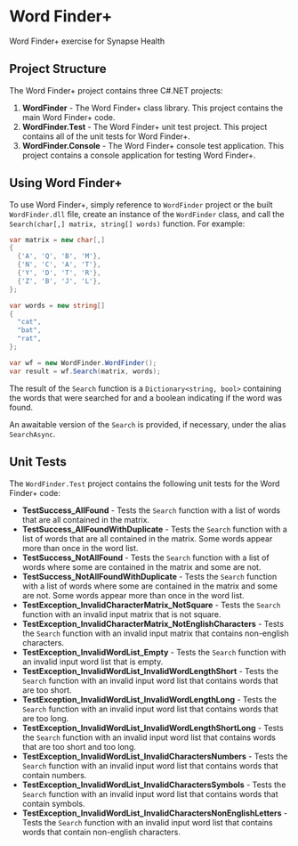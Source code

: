 # Word Finder+
Word Finder+ exercise for Synapse Health

## Project Structure
The Word Finder+ project contains three C#.NET projects:
1. **WordFinder** - The Word Finder+ class library. This project contains the main Word Finder+ code.
2. **WordFinder.Test** - The Word Finder+ unit test project. This project contains all of the unit tests for Word Finder+.
3. **WordFinder.Console** - The Word Finder+ console test application. This project contains a console application for testing Word Finder+.

## Using Word Finder+
To use Word Finder+, simply reference to `WordFinder` project or the built `WordFinder.dll` file, create an instance of the `WordFinder` class, and call the `Search(char[,] matrix, string[] words)` function. For example: 
``` c#
var matrix = new char[,]
{
  {'A', 'Q', 'B', 'M'},
  {'N', 'C', 'A', 'T'},
  {'Y', 'D', 'T', 'R'},
  {'Z', 'B', 'J', 'L'},
};

var words = new string[]
{
  "cat",
  "bat",
  "rat",
};

var wf = new WordFinder.WordFinder();
var result = wf.Search(matrix, words);
```
The result of the `Search` function is a `Dictionary<string, bool>` containing the words that were searched for and a boolean indicating if the word was found.

An awaitable version of the `Search` is provided, if necessary, under the alias `SearchAsync`.

## Unit Tests
The `WordFinder.Test` project contains the following unit tests for the Word Finder+ code:
+ **TestSuccess_AllFound** - Tests the `Search` function with a list of words that are all contained in the matrix.
+ **TestSuccess_AllFoundWithDuplicate** - Tests the `Search` function with a list of words that are all contained in the matrix. Some words appear more than once in the word list.
+ **TestSuccess_NotAllFound** - Tests the `Search` function with a list of words where some are contained in the matrix and some are not.
+ **TestSuccess_NotAllFoundWithDuplicate** - Tests the `Search` function with a list of words where some are contained in the matrix and some are not. Some words appear more than once in the word list.
+ **TestException_InvalidCharacterMatrix_NotSquare** - Tests the `Search` function with an invalid input matrix that is not square.
+ **TestException_InvalidCharacterMatrix_NotEnglishCharacters** - Tests the `Search` function with an invalid input matrix that contains non-english characters.
+ **TestException_InvalidWordList_Empty** - Tests the `Search` function with an invalid input word list that is empty.
+ **TestException_InvalidWordList_InvalidWordLengthShort** - Tests the `Search` function with an invalid input word list that contains words that are too short.
+ **TestException_InvalidWordList_InvalidWordLengthLong** - Tests the `Search` function with an invalid input word list that contains words that are too long.
+ **TestException_InvalidWordList_InvalidWordLengthShortLong** - Tests the `Search` function with an invalid input word list that contains words that are too short and too long.
+ **TestException_InvalidWordList_InvalidCharactersNumbers** - Tests the `Search` function with an invalid input word list that contains words that contain numbers.
+ **TestException_InvalidWordList_InvalidCharactersSymbols** - Tests the `Search` function with an invalid input word list that contains words that contain symbols.
+ **TestException_InvalidWordList_InvalidCharactersNonEnglishLetters** - Tests the `Search` function with an invalid input word list that contains words that contain non-english characters.
